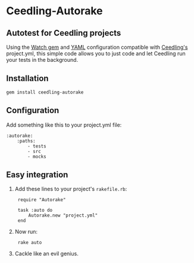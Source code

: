 Ceedling-Autorake
=================

Autotest for Ceedling projects
------------------------------

Using the [Watch gem](//rubygems.org/gems/watch) and [YAML](//rubygems.org/gems/yaml) configuration compatible with [Ceedling's](rubygems.org/gems/ceedling) project.yml, this simple code allows you to just code and let Ceedling run your tests in the background.

Installation
------------

    gem install ceedling-autorake
    

Configuration
-------------

Add something like this to your project.yml file:

    :autorake:
        :paths:
            - tests
            - src
            - mocks

Easy integration
----------------

1. Add these lines to your project's `rakefile.rb`:
    
        require "Autorake"
        
        task :auto do
            Autorake.new "project.yml"
        end

2. Now run:

        rake auto

3. Cackle like an evil genius.
